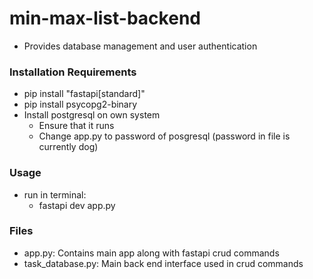 # min-max-list-backend

- Provides database management and user authentication

### Installation Requirements

- pip install "fastapi[standard]"
- pip install psycopg2-binary
- Install postgresql on own system 
    - Ensure that it runs
    - Change app.py to password of posgresql (password in file is currently dog)

### Usage
- run in terminal:
    - fastapi dev app.py

### Files
- app.py: Contains main app along with fastapi crud commands 
- task_database.py: Main back end interface used in crud commands
